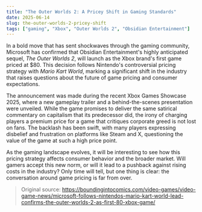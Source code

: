 ```yaml
---
title: "The Outer Worlds 2: A Pricey Shift in Gaming Standards"
date: 2025-06-14
slug: the-outer-worlds-2-pricey-shift
tags: ["gaming", "Xbox", "Outer Worlds 2", "Obsidian Entertainment"]
---
```


In a bold move that has sent shockwaves through the gaming community, Microsoft has confirmed that Obsidian Entertainment's highly anticipated sequel, *The Outer Worlds 2*, will launch as the Xbox brand's first game priced at $80. This decision follows Nintendo's controversial pricing strategy with *Mario Kart World*, marking a significant shift in the industry that raises questions about the future of game pricing and consumer expectations.

The announcement was made during the recent Xbox Games Showcase 2025, where a new gameplay trailer and a behind-the-scenes presentation were unveiled. While the game promises to deliver the same satirical commentary on capitalism that its predecessor did, the irony of charging players a premium price for a game that critiques corporate greed is not lost on fans. The backlash has been swift, with many players expressing disbelief and frustration on platforms like Steam and X, questioning the value of the game at such a high price point.

As the gaming landscape evolves, it will be interesting to see how this pricing strategy affects consumer behavior and the broader market. Will gamers accept this new norm, or will it lead to a pushback against rising costs in the industry? Only time will tell, but one thing is clear: the conversation around game pricing is far from over.

> Original source: https://boundingintocomics.com/video-games/video-game-news/microsoft-follows-nintendos-mario-kart-world-lead-confirms-the-outer-worlds-2-as-first-80-xbox-game/